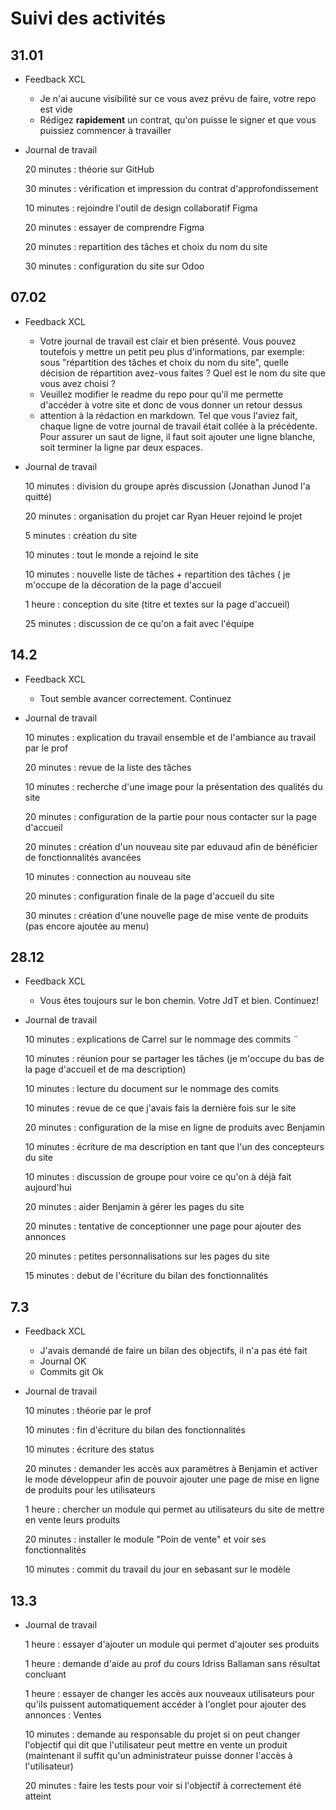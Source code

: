 # Suivi des activités

## 31.01

- Feedback XCL
    - Je n'ai aucune visibilité sur ce vous avez prévu de faire, votre repo est vide
    - Rédigez **rapidement** un contrat, qu'on puisse le signer et que vous puissiez commencer à travailler

- Journal de travail

    20 minutes : théorie sur GitHub  

    30 minutes : vérification et impression du contrat d'approfondissement  

    10 minutes : rejoindre l'outil de design collaboratif Figma  

    20 minutes : essayer de comprendre Figma  

    20 minutes : repartition des tâches et choix du nom du site  

    30 minutes : configuration du site sur Odoo  


## 07.02

- Feedback XCL
    - Votre journal de travail est clair et bien présenté. Vous pouvez toutefois y mettre un petit peu plus d'informations, par exemple: sous "répartition des tâches et choix du nom du site", quelle décision de répartition avez-vous faites ? Quel est le nom du site que vous avez choisi ?
    - Veuillez modifier le readme du repo pour qu'il me permette d'accéder à votre site et donc de vous donner un retour dessus
    - attention à la rédaction en markdown. Tel que vous l'aviez fait, chaque ligne de votre journal de travail était collée à la précédente. Pour assurer un saut de ligne, il faut soit ajouter une ligne blanche, soit terminer la ligne par deux espaces.

- Journal de travail

    10 minutes : division du groupe après discussion (Jonathan Junod l'a quitté)  

    20 minutes : organisation du projet car Ryan Heuer rejoind le projet  

    5 minutes : création du site  

    10 minutes : tout le monde a rejoind le site  

    10 minutes : nouvelle liste de tâches + repartition des tâches ( je m'occupe de la décoration de la page d'accueil

    1 heure : conception du site (titre et textes sur la page d'accueil)

    25 minutes : discussion de ce qu'on a fait avec l'équipe

## 14.2
- Feedback XCL
    - Tout semble avancer correctement. Continuez
 
- Journal de travail
    
    10 minutes : explication du travail ensemble et de l'ambiance au travail par le prof  

    20 minutes : revue de la liste des tâches  

    10 minutes : recherche d'une image pour la présentation des qualités du site  

    20 minutes : configuration de la partie pour nous contacter sur la page d'accueil  

    20 minutes : création d'un nouveau site par eduvaud afin de bénéficier de fonctionnalités avancées  

    10 minutes : connection au nouveau site  

    20 minutes : configuration finale de la page d'accueil du site  

    30 minutes : création d'une nouvelle page de mise vente de produits (pas encore ajoutée au menu)  

## 28.12

- Feedback XCL
    - Vous êtes toujours sur le bon chemin. Votre JdT et bien. Continuez!

- Journal de travail  
  
    10 minutes : explications de Carrel sur le nommage des commits  ¨
  
    10 minutes : réunion pour se partager les tâches (je m'occupe du bas de la page d'accueil et de ma description)  
  
    10 minutes : lecture du document sur le nommage des comits  
  
    10 minutes : revue de ce que j'avais fais la dernière fois sur le site  
  
    20 minutes : configuration de la mise en ligne de produits avec Benjamin  
  
    10 minutes : écriture de ma description en tant que l'un des concepteurs du site  
  
    10 minutes : discussion de groupe pour voire ce qu'on à déjà fait aujourd'hui  
  
    20 minutes : aider Benjamin à gérer les pages du site  
  
    20 minutes : tentative de conceptionner une page pour ajouter des annonces  
  
    20 minutes : petites personnalisations sur les pages du site  
  
    15 minutes : debut de l'écriture du bilan des fonctionnalités  
  

## 7.3

- Feedback XCL
    - J'avais demandé de faire un bilan des objectifs, il n'a pas été fait
    - Journal OK
    - Commits git Ok

- Journal de travail
  
    10 minutes : théorie par le prof  
  
    10 minutes : fin d'écriture du bilan des fonctionnalités  
  
    10 minutes : écriture des status  
  
    20 minutes : demander les accès aux paramètres à Benjamin et activer le mode développeur afin de pouvoir ajouter une page de mise en ligne de produits pour les utilisateurs  
  
    1 heure : chercher un module qui permet au utilisateurs du site de mettre en vente leurs produits  
  
    20 minutes : installer le module "Poin de vente" et voir ses fonctionnalités  
  
    10 minutes : commit du travail du jour en sebasant sur le modèle  
  

## 13.3  
  
- Journal de travail  
  
    1 heure : essayer d'ajouter un module qui permet d'ajouter ses produits  
  
    1 heure : demande d'aide au prof du cours Idriss Ballaman sans résultat concluant  
  
    1 heure : essayer de changer les accès aux nouveaux utilisateurs pour qu'ils puissent automatiquement accéder à l'onglet pour ajouter des annonces : Ventes  
  
    10 minutes : demande au responsable du projet si on peut changer l'objectif qui dit que l'utilisateur peut mettre en vente un produit (maintenant il suffit qu'un administrateur puisse donner l'accès à l'utilisateur)  
  
    20 minutes : faire les tests pour voir si l'objectif à correctement été atteint  
  
  
